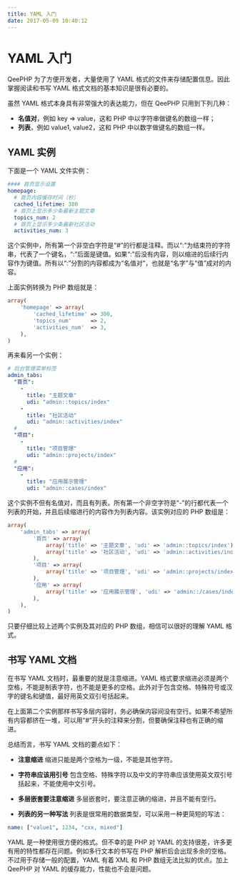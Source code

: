 ```yaml
---
title: YAML 入门
date: 2017-05-09 10:40:12
---
```


# YAML 入门
QeePHP 为了方便开发者，大量使用了 YAML 格式的文件来存储配置信息。因此掌握阅读和书写 YAML 格式文档的基本知识是很有必要的。

虽然 YAML 格式本身具有非常强大的表达能力，但在 QeePHP 只用到下列几种：

* **名值对**，例如 key ⇒ value，这和 PHP 中以字符串做键名的数组一样；
* **列表**，例如 value1, value2，这和 PHP 中以数字做键名的数组一样。
## YAML 实例

下面是一个 YAML 文件实例：


```yaml
#### 首页显示设置
homepage:
  # 首页内容缓存时间（秒）
  cached_lifetime: 300
  # 首页上显示多少条最新主题文章
  topics_num: 2
  # 首页上显示多少条最新社区活动
  activities_num: 3
```

这个实例中，所有第一个非空白字符是“#”的行都是注释。而以“:”为结束符的字符串，代表了一个键名，“:”后面是键值。如果“:”后没有内容，则以缩进的后续行内容作为键值。所有以“:”分割的内容都成为“名值对”，也就是“名字”与“值”成对的内容。

上面实例转换为 PHP 数组就是：

```php
array(
    'homepage' => array(
        'cached_lifetime' => 300,
        'topics_num'      => 2,
        'activities_num'  => 3,
    ),
)
```
再来看另一个实例：

```yaml
# 后台管理菜单标签
admin_tabs:
  "首页":
    -
      title: "主题文章"
      udi: "admin::topics/index"
    -
      title: "社区活动"
      udi: "admin::activities/index"
  #
  "项目":
    -
      title: "项目管理"
      udi: "admin::projects/index"
  #
  "应用":
    -
      title: "应用展示管理"
      udi: "admin::cases/index"
```
这个实例不但有名值对，而且有列表。所有第一个非空字符是“-”的行都代表一个列表的开始，并且后续缩进行的内容作为列表内容。该实例对应的 PHP 数组是：

```php
array(
    'admin_tabs' => array(
        '首页' => array(
            array('title' => '主题文章', 'udi' => 'admin::topics/index'),
            array('title' => '社区活动', 'udi' => 'admin::activities/index'),
        ),
        '项目' => array(
            array('title' => '项目管理', 'udi' => 'admin::projects/index'),
        ),
        '应用' => array(
            array('title' => '应用展示管理', 'udi' => 'admin::/cases/index'),
        ),
    ),
)
```
只要仔细比较上述两个实例及其对应的 PHP 数组，相信可以很好的理解 YAML 格式。

## 书写 YAML 文档
在书写 YAML 文档时，最重要的就是注意缩进。YAML 格式要求缩进必须是两个空格，不能是制表字符，也不能是更多的空格。此外对于包含空格、特殊符号或汉字的键名和键值，最好用英文双引号括起来。

在上面第二个实例那样书写多层内容时，务必确保内容间没有空行。如果不希望所有内容都挤在一堆，可以用“#”开头的注释来分割，但要确保注释也有正确的缩进。

总结而言，书写 YAML 文档的要点如下：

* **注意缩进**
缩进只能是两个空格为一级，不能是其他字符。

* **字符串应该用引号**
包含空格、特殊字符以及中文的字符串应该使用英文双引号括起来，不能使用中文引号。

* **多层嵌套要注意缩进**
多层嵌套时，要注意正确的缩进，并且不能有空行。

* **列表的另一种写法**
列表是很常用的数据类型，可以采用一种更简短的写法：

```yaml
name: ["value1", 1234, "cxx, mixed"]
```
YAML 是一种使用很方便的格式。但不幸的是 PHP 对 YAML 的支持很差，许多更有用的特性都存在问题。例如多行文本的书写在 PHP 解析后会出现多余的空格。不过用于存储一般的配置，YAML 有着 XML 和 PHP 数组无法比拟的优点。加上 QeePHP 对 YAML 的缓存能力，性能也不会是问题。

